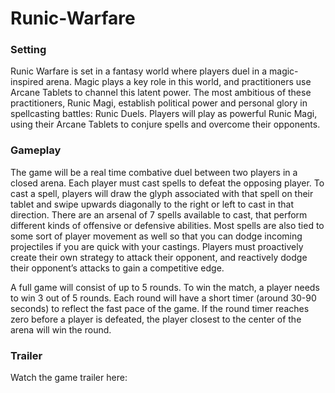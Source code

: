 # Runic-Warfare

### Setting ###
Runic Warfare is set in a fantasy world where players duel in a magic-inspired arena. Magic plays a key role in this world, and practitioners use Arcane Tablets to channel this latent power. 
The most ambitious of these practitioners, Runic Magi, establish political power and personal glory in spellcasting battles: Runic Duels. Players will play as powerful Runic Magi, using their Arcane Tablets to conjure spells and overcome their opponents.

### Gameplay ###
The game will be a real time combative duel between two players in a closed arena.
Each player must cast spells to defeat the opposing player. To cast a spell, players will draw the glyph associated with that spell on their tablet and swipe upwards diagonally to the right or left to cast in that direction.
There are an arsenal of 7 spells available to cast, that perform different kinds of offensive or defensive abilities. Most spells are also tied to some sort of player movement as well so that you can dodge incoming projectiles if you are quick with your castings.
Players must proactively create their own strategy to attack their opponent, and reactively dodge their opponent’s attacks to gain a competitive edge. 

A full game will consist of up to 5 rounds. To win the match, a player needs to win 3 out of 5 rounds. Each round will have a short timer (around 30-90 seconds) to reflect the fast pace of the game. If the round timer reaches zero before a player is defeated, the player closest to the center of the arena will win the round.

### Trailer ###
Watch the game trailer here:
